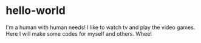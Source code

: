 # hello-world

I'm a human with human needs! I like to watch tv and play the video games. Here I will make some codes for myself and others. Whee!

